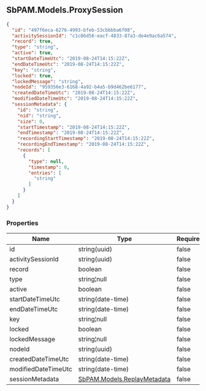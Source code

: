 
<h2 id="tocS_SbPAM.Models.ProxySession">SbPAM.Models.ProxySession</h2>

<a id="schemasbpam.models.proxysession"></a>
<a id="schema_SbPAM.Models.ProxySession"></a>
<a id="tocSsbpam.models.proxysession"></a>
<a id="tocssbpam.models.proxysession"></a>

```json
{
  "id": "497f6eca-6276-4993-bfeb-53cbbbba6f08",
  "activitySessionId": "c1c86d56-eacf-4833-87a3-de4e9ac6a574",
  "record": true,
  "type": "string",
  "active": true,
  "startDateTimeUtc": "2019-08-24T14:15:22Z",
  "endDateTimeUtc": "2019-08-24T14:15:22Z",
  "key": "string",
  "locked": true,
  "lockedMessage": "string",
  "nodeId": "959356e3-6168-4a92-b4a5-b9d462be6177",
  "createdDateTimeUtc": "2019-08-24T14:15:22Z",
  "modifiedDateTimeUtc": "2019-08-24T14:15:22Z",
  "sessionMetadata": {
    "id": "string",
    "nid": "string",
    "size": 0,
    "startTimestamp": "2019-08-24T14:15:22Z",
    "endTimestamp": "2019-08-24T14:15:22Z",
    "recordingStartTimestamp": "2019-08-24T14:15:22Z",
    "recordingEndTimestamp": "2019-08-24T14:15:22Z",
    "records": [
      {
        "type": null,
        "timestamp": 0,
        "entries": [
          "string"
        ]
      }
    ]
  }
}

```

### Properties

|Name|Type|Required|Restrictions|Description|
|---|---|---|---|---|
|id|string(uuid)|false|none|none|
|activitySessionId|string(uuid)|false|none|none|
|record|boolean|false|none|none|
|type|string¦null|false|none|none|
|active|boolean|false|none|none|
|startDateTimeUtc|string(date-time)|false|none|none|
|endDateTimeUtc|string(date-time)|false|none|none|
|key|string¦null|false|none|none|
|locked|boolean|false|none|none|
|lockedMessage|string¦null|false|none|none|
|nodeId|string(uuid)|false|none|none|
|createdDateTimeUtc|string(date-time)|false|none|none|
|modifiedDateTimeUtc|string(date-time)|false|none|none|
|sessionMetadata|[SbPAM.Models.ReplayMetadata](../Models/sbpam.models.replaymetadata.md)|false|none|none|


